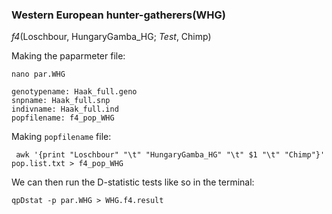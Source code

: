 ### Western European hunter-gatherers(WHG)


*f4*(Loschbour, HungaryGamba_HG; *Test*, Chimp)


Making the paparmeter file:
```
nano par.WHG

genotypename: Haak_full.geno 
snpname: Haak_full.snp
indivname: Haak_full.ind
popfilename: f4_pop_WHG
```
Making ```popfilename``` file:

```
 awk '{print "Loschbour" "\t" "HungaryGamba_HG" "\t" $1 "\t" "Chimp"}' pop.list.txt > f4_pop_WHG

```

We can then run the D-statistic tests like so in the terminal:

```
qpDstat -p par.WHG > WHG.f4.result
```
